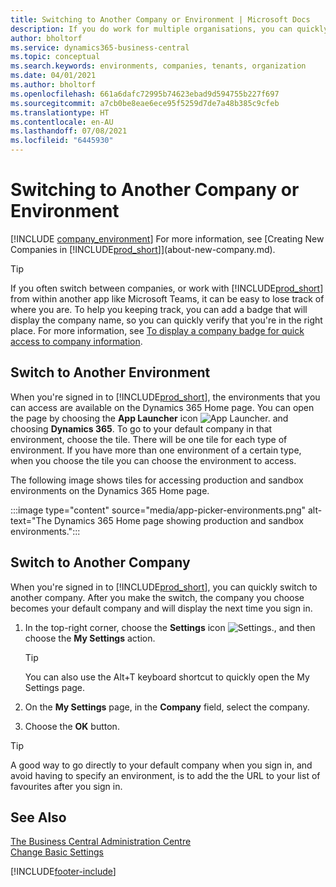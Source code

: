 ```yaml
---
title: Switching to Another Company or Environment | Microsoft Docs
description: If you do work for multiple organisations, you can quickly switch between the environments and companies.
author: bholtorf
ms.service: dynamics365-business-central
ms.topic: conceptual
ms.search.keywords: environments, companies, tenants, organization
ms.date: 04/01/2021
ms.author: bholtorf
ms.openlocfilehash: 661a6dafc72995b74623ebad9d594755b227f697
ms.sourcegitcommit: a7cb0be8eae6ece95f5259d7de7a48b385c9cfeb
ms.translationtype: HT
ms.contentlocale: en-AU
ms.lasthandoff: 07/08/2021
ms.locfileid: "6445930"
---
```

# <a name="switching-to-another-company-or-environment"></a>Switching to Another Company or Environment

[!INCLUDE [company_environment](includes/company_environment.md)] For more information, see [Creating New Companies in [!INCLUDE[prod_short](includes/prod_short.md)]](about-new-company.md).  

> [!TIP]
> If you often switch between companies, or work with [!INCLUDE[prod_short](includes/prod_short.md)] from within another app like Microsoft Teams, it can be easy to lose track of where you are. To help you keeping track, you can add a badge that will display the company name, so you can quickly verify that you're in the right place. For more information, see [To display a company badge for quick access to company information](ui-change-basic-settings.md#badge).

## <a name="switch-to-another-environment"></a>Switch to Another Environment

When you're signed in to [!INCLUDE[prod_short](includes/prod_short.md)], the environments that you can access are available on the Dynamics 365 Home page. You can open the page by choosing the **App Launcher** icon ![App Launcher.](media/app-launcher-icon.png "The App Launcher provides access to more features") and choosing **Dynamics 365**. To go to your default company in that environment, choose the tile. There will be one tile for each type of environment. If you have more than one environment of a certain type, when you choose the tile you can choose the environment to access.

The following image shows tiles for accessing production and sandbox environments on the Dynamics 365 Home page.

:::image type="content" source="media/app-picker-environments.png" alt-text="The Dynamics 365 Home page showing production and sandbox environments.":::

## <a name="switch-to-another-company"></a>Switch to Another Company

When you're signed in to [!INCLUDE[prod_short](includes/prod_short.md)], you can quickly switch to another company. After you make the switch, the company you choose becomes your default company and will display the next time you sign in.

1. In the top-right corner, choose the **Settings** icon ![Settings.](media/ui-experience/settings_icon_small.png "Settings icon for role centre"), and then choose the **My Settings** action.

    > [!TIP]
    > You can also use the Alt+T keyboard shortcut to quickly open the My Settings page.

2. On the **My Settings** page, in the **Company** field, select the company.  
3. Choose the **OK** button.

> [!TIP]
> A good way to go directly to your default company when you sign in, and avoid having to specify an environment, is to add the the URL to your list of favourites after you sign in.

## <a name="see-also"></a>See Also

[The Business Central Administration Centre](/dynamics365/business-central/dev-itpro/administration/tenant-admin-center)  
[Change Basic Settings](ui-change-basic-settings.md)  


[!INCLUDE[footer-include](includes/footer-banner.md)]